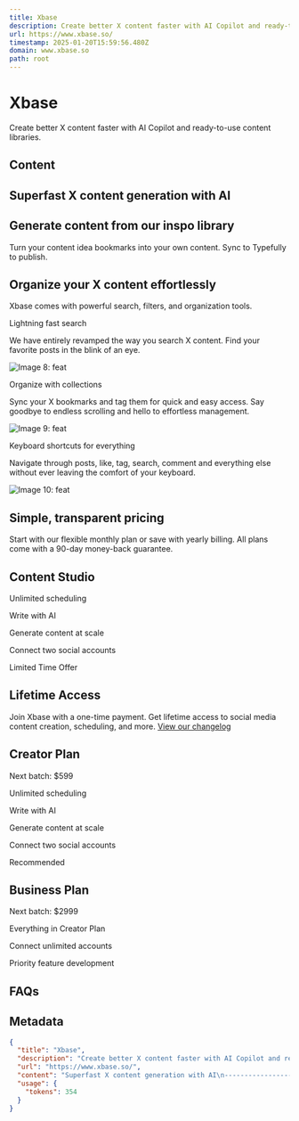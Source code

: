```yaml
---
title: Xbase
description: Create better X content faster with AI Copilot and ready-to-use content libraries.
url: https://www.xbase.so/
timestamp: 2025-01-20T15:59:56.480Z
domain: www.xbase.so
path: root
---
```


# Xbase


Create better X content faster with AI Copilot and ready-to-use content libraries.


## Content

Superfast X content generation with AI
--------------------------------------

Generate content from our inspo library
---------------------------------------

Turn your content idea bookmarks into your own content. Sync to Typefully to publish.

Organize your X content effortlessly
------------------------------------

Xbase comes with powerful search, filters, and organization tools.

Lightning fast search

We have entirely revamped the way you search X content. Find your favorite posts in the blink of an eye.

![Image 8: feat](https://assets.xbase.so/feat1.png)

Organize with collections

Sync your X bookmarks and tag them for quick and easy access. Say goodbye to endless scrolling and hello to effortless management.

![Image 9: feat](https://xbase.so/images/tags.png)

Keyboard shortcuts for everything

Navigate through posts, like, tag, search, comment and everything else without ever leaving the comfort of your keyboard.

![Image 10: feat](https://assets.xbase.so/action-items.png)

Simple, transparent pricing
---------------------------

Start with our flexible monthly plan or save with yearly billing. All plans come with a 90-day money-back guarantee.

Content Studio
--------------

Unlimited scheduling

Write with AI

Generate content at scale

Connect two social accounts

Limited Time Offer

Lifetime Access
---------------

Join Xbase with a one-time payment. Get lifetime access to social media content creation, scheduling, and more. [View our changelog](https://xbase.so/changelog)

Creator Plan
------------

Next batch: $599

Unlimited scheduling

Write with AI

Generate content at scale

Connect two social accounts

Recommended

Business Plan
-------------

Next batch: $2999

Everything in Creator Plan

Connect unlimited accounts

Priority feature development

FAQs
----

## Metadata

```json
{
  "title": "Xbase",
  "description": "Create better X content faster with AI Copilot and ready-to-use content libraries.",
  "url": "https://www.xbase.so/",
  "content": "Superfast X content generation with AI\n--------------------------------------\n\nGenerate content from our inspo library\n---------------------------------------\n\nTurn your content idea bookmarks into your own content. Sync to Typefully to publish.\n\nOrganize your X content effortlessly\n------------------------------------\n\nXbase comes with powerful search, filters, and organization tools.\n\nLightning fast search\n\nWe have entirely revamped the way you search X content. Find your favorite posts in the blink of an eye.\n\n![Image 8: feat](https://assets.xbase.so/feat1.png)\n\nOrganize with collections\n\nSync your X bookmarks and tag them for quick and easy access. Say goodbye to endless scrolling and hello to effortless management.\n\n![Image 9: feat](https://xbase.so/images/tags.png)\n\nKeyboard shortcuts for everything\n\nNavigate through posts, like, tag, search, comment and everything else without ever leaving the comfort of your keyboard.\n\n![Image 10: feat](https://assets.xbase.so/action-items.png)\n\nSimple, transparent pricing\n---------------------------\n\nStart with our flexible monthly plan or save with yearly billing. All plans come with a 90-day money-back guarantee.\n\nContent Studio\n--------------\n\nUnlimited scheduling\n\nWrite with AI\n\nGenerate content at scale\n\nConnect two social accounts\n\nLimited Time Offer\n\nLifetime Access\n---------------\n\nJoin Xbase with a one-time payment. Get lifetime access to social media content creation, scheduling, and more. [View our changelog](https://xbase.so/changelog)\n\nCreator Plan\n------------\n\nNext batch: $599\n\nUnlimited scheduling\n\nWrite with AI\n\nGenerate content at scale\n\nConnect two social accounts\n\nRecommended\n\nBusiness Plan\n-------------\n\nNext batch: $2999\n\nEverything in Creator Plan\n\nConnect unlimited accounts\n\nPriority feature development\n\nFAQs\n----",
  "usage": {
    "tokens": 354
  }
}
```
